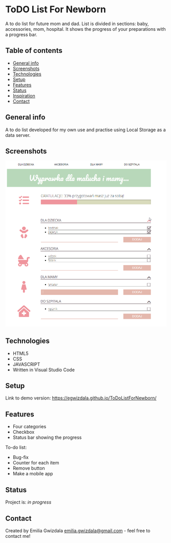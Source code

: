 # ToDO List For Newborn
A to do list for future mom and dad. List is divided in sections: baby, accessories, mom, hospital. It shows the progress of your preparations with a progress bar.

## Table of contents
* [General info](#general-info)
* [Screenshots](#screenshots)
* [Technologies](#technologies)
* [Setup](#setup)
* [Features](#features)
* [Status](#status)
* [Inspiration](#inspiration)
* [Contact](#contact)

## General info
A to do list developed for my own use and practise using Local Storage as a data server. 

## Screenshots
![ToDoList](ToDO.png)

## Technologies
* HTML5
* CSS
* JAVASCRIPT
* Written in Visual Studio Code

## Setup
Link to demo version: https://egwizdala.github.io/ToDoListForNewborn/

## Features
* Four categories
* Checkbox
* Status bar showing the progress

To-do list:
* Bug-fix
* Counter for each item
* Remove button
* Make a mobile app

## Status
Project is: _in progress_

## Contact
Created by Emilia Gwizdala [emilia.gwizdala@gmail.com](https://www.flynerd.pl/) - feel free to contact me!
